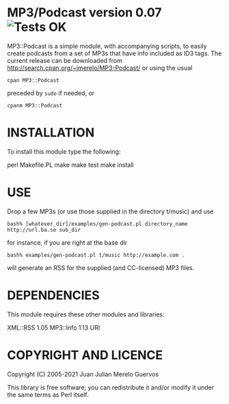 MP3/Podcast version 0.07 ![Tests OK](https://github.com/JJ/mp3-podcast/workflows/Checks%20the%20github%20action%20using%20itself/badge.svg)
========================

MP3::Podcast is a simple module, with accompanying scripts, to easily
create podcasts from a set of MP3s that have info included as ID3
tags. The current release can be downloaded from
http://search.cpan.org/~jmerelo/MP3-Podcast/ 
or using the usual

    cpan MP3::Podcast

preceded by `sudo` if needed, or 

    cpanm MP3::Podcast

INSTALLATION
=========

To install this module type the following:

   perl Makefile.PL
   make
   make test
   make install

USE
===

Drop a few MP3s (or use those supplied in the directory t/music) and
use

```shell
bash% [whatever_dir]/examples/gen-podcast.pl directory_name http://url.ba.se sub_dir
```

for instance, if you are right at the base dir

```shell
bash% examples/gen-podcast.pl t/music http://example.com .
```

will generate an RSS for the supplied (and CC-licensed) MP3 files.


DEPENDENCIES
=========

This module requires these other modules and libraries:

  XML::RSS 1.05
  MP3::Info 1.13
  URI

COPYRIGHT AND LICENCE
===============

Copyright (C) 2005-2021 Juan Julian Merelo Guervos

This library is free software; you can redistribute it and/or modify
it under the same terms as Perl itself.


